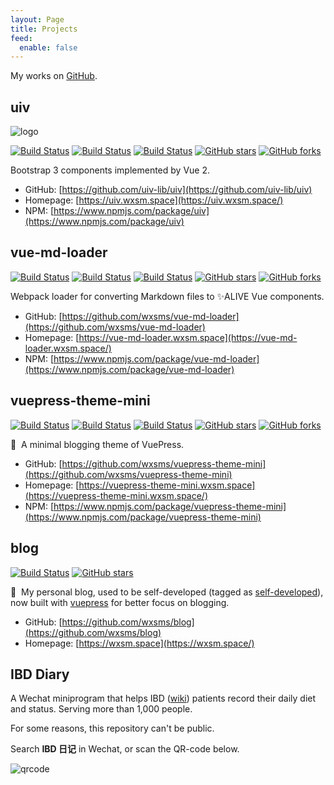 ```yaml
---
layout: Page
title: Projects
feed:
  enable: false
---
```


My works on [GitHub](https://github.com/wxsms).

## uiv

![logo](https://static.wxsm.space/uiv/logo.png)

[![Build Status](https://github.com/uiv-lib/uiv/workflows/CI/badge.svg)](https://github.com/uiv-lib/uiv)
[![Build Status](https://badgen.net/npm/dm/uiv)](https://www.npmjs.com/package/uiv)
[![Build Status](https://badgen.net/npm/v/uiv)](https://www.npmjs.com/package/uiv)
[![GitHub stars](https://badgen.net/github/stars/uiv-lib/uiv)](https://GitHub.com/uiv-lib/uiv/stargazers/)
[![GitHub forks](https://badgen.net/github/forks/uiv-lib/uiv)](https://github.com/uiv-lib/uiv/network/members)

Bootstrap 3 components implemented by Vue 2.

* GitHub: [https://github.com/uiv-lib/uiv](https://github.com/uiv-lib/uiv)
* Homepage: [https://uiv.wxsm.space](https://uiv.wxsm.space/)
* NPM: [https://www.npmjs.com/package/uiv](https://www.npmjs.com/package/uiv)

## vue-md-loader

[![Build Status](https://github.com/wxsms/vue-md-loader/workflows/CI/badge.svg)](https://github.com/wxsms/vue-md-loader)
[![Build Status](https://badgen.net/npm/dm/vue-md-loader)](https://www.npmjs.com/package/vue-md-loader)
[![Build Status](https://badgen.net/npm/v/vue-md-loader)](https://www.npmjs.com/package/vue-md-loader)
[![GitHub stars](https://badgen.net/github/stars/wxsms/vue-md-loader)](https://GitHub.com/wxsms/vue-md-loader/stargazers/)
[![GitHub forks](https://badgen.net/github/forks/wxsms/vue-md-loader)](https://github.com/wxsms/vue-md-loader/network/members)

Webpack loader for converting Markdown files to ✨ALIVE Vue components.

* GitHub: [https://github.com/wxsms/vue-md-loader](https://github.com/wxsms/vue-md-loader)
* Homepage: [https://vue-md-loader.wxsm.space](https://vue-md-loader.wxsm.space/)
* NPM: [https://www.npmjs.com/package/vue-md-loader](https://www.npmjs.com/package/vue-md-loader)

## vuepress-theme-mini

[![Build Status](https://github.com/wxsms/vuepress-theme-mini/workflows/CI/badge.svg)](https://github.com/wxsms/vuepress-theme-mini)
[![Build Status](https://badgen.net/npm/dm/vuepress-theme-mini)](https://www.npmjs.com/package/vuepress-theme-mini)
[![Build Status](https://badgen.net/npm/v/vuepress-theme-mini)](https://www.npmjs.com/package/vuepress-theme-mini)
[![GitHub stars](https://badgen.net/github/stars/wxsms/vuepress-theme-mini)](https://GitHub.com/wxsms/vuepress-theme-mini/stargazers/)
[![GitHub forks](https://badgen.net/github/forks/wxsms/vuepress-theme-mini)](https://github.com/wxsms/vuepress-theme-mini/network/members)

🎨 &nbsp;A minimal blogging theme of VuePress.

* GitHub: [https://github.com/wxsms/vuepress-theme-mini](https://github.com/wxsms/vuepress-theme-mini)
* Homepage: [https://vuepress-theme-mini.wxsm.space](https://vuepress-theme-mini.wxsm.space/)
* NPM: [https://www.npmjs.com/package/vuepress-theme-mini](https://www.npmjs.com/package/vuepress-theme-mini)

## blog

[![Build Status](https://github.com/wxsms/blog/workflows/CI/badge.svg)](https://github.com/wxsms/blog)
[![GitHub stars](https://badgen.net/github/stars/wxsms/blog)](https://GitHub.com/wxsms/blog/stargazers/)

:pencil: &nbsp;My personal blog, used to be self-developed (tagged as [self-developed](https://github.com/wxsms/blog/tree/self-developed)), now built with [vuepress](https://vuepress.vuejs.org/) for better focus on blogging.

* GitHub: [https://github.com/wxsms/blog](https://github.com/wxsms/blog)
* Homepage: [https://wxsm.space](https://wxsm.space/)

## IBD Diary

A Wechat miniprogram that helps IBD ([wiki](https://en.wikipedia.org/wiki/Inflammatory_bowel_disease)) patients record their daily diet and status. Serving more than 1,000 people.

For some reasons, this repository can't be public.

Search **IBD 日记** in Wechat, or scan the QR-code below.

![qrcode](https://static.wxsm.space/ibd-diary/logo.jpg)
